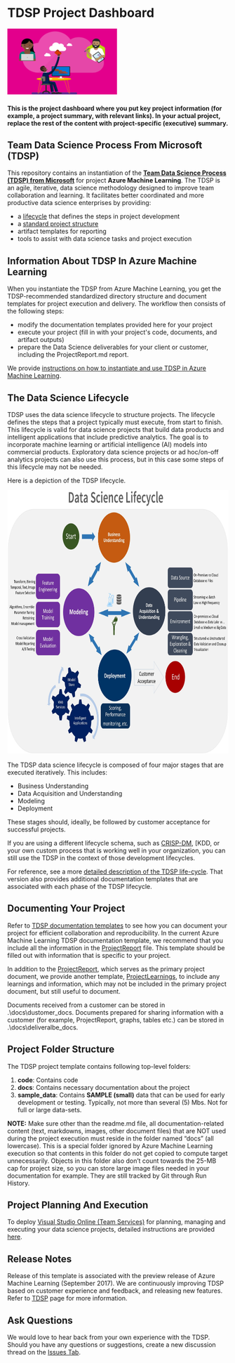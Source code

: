 # TDSP Project Dashboard
<img src="./docs/images/aml-gallery-tdsp-icon.png" width="250" height="150">

#### This is the project dashboard where you put key project information (for example, a project summary, with relevant links). In your actual project, replace the rest of the content with project-specific (executive) summary.


## Team Data Science Process From Microsoft (TDSP)

This repository contains an instantiation of the [**Team Data Science Process (TDSP) from Microsoft**](https://github.com/Azure/Microsoft-TDSP) for project **Azure Machine Learning**. The TDSP is an agile, iterative, data science methodology designed to improve team collaboration and learning. It facilitates better coordinated and more productive data science enterprises by providing:

- a [lifecycle](https://github.com/Azure/Microsoft-TDSP/blob/master/Docs/lifecycle-detail.md) that defines the steps in project development 
- a [standard project structure](https://github.com/Azure/Azure-TDSP-ProjectTemplate)
- artifact templates for reporting
- tools to assist with data science tasks and project execution

## Information About TDSP In Azure Machine Learning
When you instantiate the TDSP from Azure Machine Learning, you get the TDSP-recommended standardized directory structure and document templates for project execution and delivery. The workflow then consists of the following steps:

- modify the documentation templates provided here for your project
- execute your project (fill in with your project's code, documents, and artifact outputs)
- prepare the Data Science deliverables for your client or customer, including the ProjectReport.md report.

We provide [instructions on how to instantiate and use TDSP in Azure Machine Learning](https://aka.ms/how-to-use-tdsp-in-aml).

## The Data Science Lifecycle 
TDSP uses the data science lifecycle to structure projects. The lifecycle defines the steps that a project typically must execute, from start to finish. This lifecycle is valid for data science projects that build data products and intelligent applications that include predictive analytics. The goal is to incorporate machine learning or artificial intelligence (AI) models into commercial products. Exploratory data science projects or ad hoc/on-off analytics projects can also use this process, but in this case some steps of this lifecycle may not be needed.    

Here is a depiction of the TDSP lifecycle. 

<img src="./docs/images/tdsp-lifecycle.jpg" width="800" height="600">


The TDSP data science lifecycle is composed of four major stages that are executed iteratively. This includes:

* Business Understanding
* Data Acquisition and Understanding
* Modeling
* Deployment

These stages should, ideally, be followed by customer acceptance for successful projects. 

If you are using a different lifecycle schema, such as [CRISP-DM](https://wikipedia.org/wiki/Cross_Industry_Standard_Process_for_Data_Mining), [KDD, or your own custom process that is working well in your organization, you can still use the TDSP in the context of those development lifecycles. 

For reference, see a more [detailed description of the TDSP life-cycle](https://github.com/Azure/Microsoft-TDSP/blob/master/Docs/lifecycle-detail.md). That version also provides additional documentation templates that are associated with each phase of the TDSP lifecycle.

## Documenting Your Project
Refer to [TDSP documentation templates](https://github.com/Azure/Azure-TDSP-ProjectTemplate) to see how you can document your project for efficient collaboration and reproducibility. In the current Azure Machine Learning TDSP documentation template, we recommend that you include all the information in the [ProjectReport](https://github.com/amlsamples/tdsp/blob/master/docs/deliveralbe_docs/ProjectReport.md) file. This template should be filled out with information that is specific to your project. 

In addition to the [ProjectReport](https://github.com/amlsamples/tdsp/blob/master/docs/deliveralbe_docs/ProjectReport.md), which serves as the primary project document, we provide another template, [ProjectLearnings](https://github.com/amlsamples/tdsp/blob/master/docs/ProjectLearnings.md), to include any learnings and information, which may not be included in the primary project document, but still useful to document. 

Documents received from a customer can be stored in .\docs\dustomer\_docs. Documents prepared for sharing information with a customer (for example, ProjectReport, graphs, tables etc.) can be stored in .\docs\deliveralbe\_docs.

## Project Folder Structure
The TDSP project template contains following top-level folders:
1. **code**: Contains code
2. **docs**: Contains necessary documentation about the project
3. **sample_data**: Contains **SAMPLE (small)** data that can be used for early development or testing. Typically, not more than several (5) Mbs. Not for full or large data-sets.

**NOTE:** 
Make sure other than the readme.md file, all documentation-related content (text, markdowns, images, other document files) that are NOT used during the project execution must reside in the folder named “docs” (all lowercase). This is a special folder ignored by Azure Machine Learning execution so that contents in this folder do not get copied to compute target unnecessarily. Objects in this folder also don’t count towards the 25-MB cap for project size, so you can store large image files needed in your documentation for example. They are still tracked by Git through Run History. 

## Project Planning And Execution
To deploy [Visual Studio Online (Team Services)](https://azure.microsoft.com/en-us/services/visual-studio-team-services/) for planning, managing and executing your data science projects, detailed instructions are provided [here](https://github.com/Azure/Microsoft-TDSP/blob/master/Docs/project-execution.md).

## Release Notes
Release of this template is associated with the preview release of Azure Machine Learning (September 2017). We are continuously improving TDSP based on customer experience and feedback, and releasing new features. Refer to [TDSP](https://github.com/Azure/Microsoft-TDSP) page for more information. 

## Ask Questions
We would love to hear back from your own experience with the TDSP. Should you have any questions or suggestions, create a new discussion thread on the [Issues Tab](https://github.com/Azure/Microsoft-TDSP/issues).

